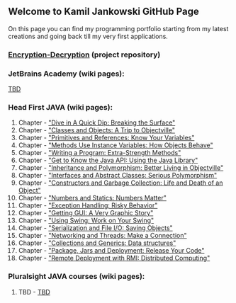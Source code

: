 ## Welcome to Kamil Jankowski GitHub Page

On this page you can find my programming portfolio starting from my latest creations and going back till my very first applications.

### [Encryption-Decryption](https://github.com/Kamil-Jankowski/Encryption-Decryption) (project repository)

### JetBrains Academy (wiki pages):
  [TBD]()

### Head First JAVA (wiki pages):
  01. Chapter - ["Dive in A Quick Dip: Breaking the Surface"](https://github.com/Kamil-Jankowski/Learnig-JAVA/wiki/Head-First-JAVA:-1.-Chapter)
  02. Chapter - ["Classes and Objects: A Trip to Objectville"]()
  03. Chapter - ["Primitives and References: Know Your Variables"]()
  04. Chapter - ["Methods Use Instance Variables: How Objects Behave"]()
  05. Chapter - ["Writing a Program: Extra-Strength Methods"]()
  06. Chapter - ["Get to Know the Java API: Using the Java Library"]()
  07. Chapter - ["Inheritance and Polymorphism: Better Living in Objectville"]()
  08. Chapter - ["Interfaces and Abstract Classes: Serious Polymorphism"]()
  09. Chapter - ["Constructors and Garbage Collection: Life and Death of an Object"]()
  10. Chapter - ["Numbers and Statics: Numbers Matter"]()
  11. Chapter - ["Exception Handling: Risky Behavior"]()
  12. Chapter - ["Getting GUI: A Very Graphic Story"]()
  13. Chapter - ["Using Swing: Work on Your Swing"]()
  14. Chapter - ["Serialization and File I/O: Saving Objects"]()
  15. Chapter - ["Networking and Threads: Make a Connection"]()
  16. Chapter - ["Collections and Generics: Data structures"]()
  17. Chapter - ["Package, Jars and Deployment: Release Your Code"]()
  18. Chapter - ["Remote Deployment with RMI: Distributed Computing"]()

### Pluralsight JAVA courses (wiki pages):
  01. TBD - [TBD]()
